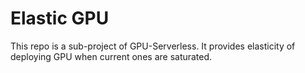 # Elastic GPU

This repo is a sub-project of GPU-Serverless. It provides elasticity of deploying GPU when current ones are saturated.